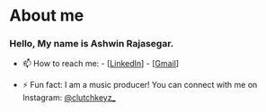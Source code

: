 # About me

### Hello, My name is Ashwin Rajasegar.


- 📫 How to reach me: - [[LinkedIn](https://www.linkedin.com/in/ashwin-rajasegar-047422310?lipi=urn%3Ali%3Apage%3Ad_flagship3_profile_view_base_contact_details%3B%2B8bq4HhIRz68E5PHehH2aw%3D%3D)]
                       - [[Gmail](a.rajasegar.02@gmail.com)]   

- ⚡ Fun fact: I am a music producer! You can connect with me on Instagram: [@clutchkeyz_](https://www.instagram.com/clutchkeyz_/)

